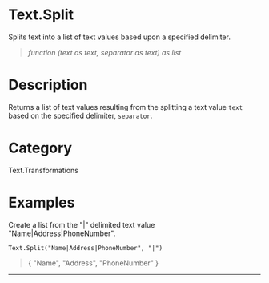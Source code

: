 ﻿# Text.Split
Splits text into a list of text values based upon a specified delimiter.
> _function (text as text, separator as text) as list_
# Description 
Returns a list of text values resulting from the splitting a text value <code>text</code> based on the specified delimiter, <code>separator</code>.
# Category 
Text.Transformations
# Examples 
Create a list from the "|" delimited text value "Name|Address|PhoneNumber".
```
Text.Split("Name|Address|PhoneNumber", "|")
```
> {
    "Name",
    "Address",
    "PhoneNumber"
}
***
